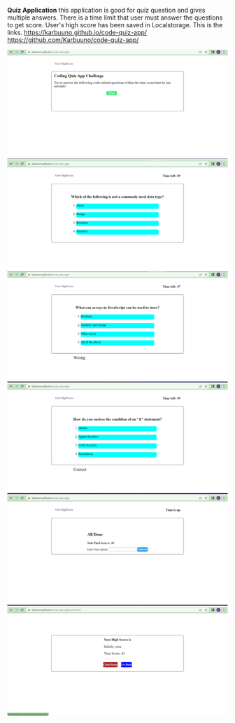 **Quiz Application**
this application is good for quiz question and gives multiple answers. There is a time limit that user must answer the questions to get score. User's high score has been saved in Localstorage.
This is the links.
https://karbuuno.github.io/code-quiz-app/
https://github.com/Karbuuno/code-quiz-app/

![alt start page](/assets/images/image-1.png)
![alt questions](/assets/images/image-2.png)
![alt questions](/assets/images/image-3.png)
![alt questions](/assets/images/image-4.png)
![alt initials](/assets/images/image-5.png)
![alt initials](/assets/images/image-6.png)
